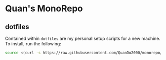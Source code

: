 # Quan's MonoRepo

## dotfiles

Contained within `dotfiles` are my personal setup scripts for a new machine. To install, run the following:

```bash
source <(curl -s https://raw.githubusercontent.com/QuanDo2000/monorepo/main/dotfiles/install)
```
